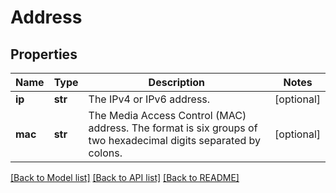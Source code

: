 # Address

## Properties
Name | Type | Description | Notes
------------ | ------------- | ------------- | -------------
**ip** | **str** | The IPv4 or IPv6 address. | [optional] 
**mac** | **str** | The Media Access Control (MAC) address. The format is six groups of two hexadecimal digits separated by colons. | [optional] 

[[Back to Model list]](../README.md#documentation-for-models) [[Back to API list]](../README.md#documentation-for-api-endpoints) [[Back to README]](../README.md)

